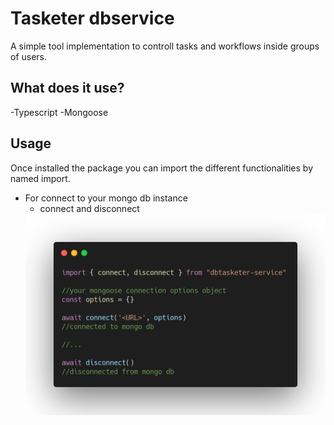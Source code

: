 # Tasketer dbservice

A simple tool implementation to controll tasks and workflows inside groups of users.

## What does it use?

-Typescript
-Mongoose

## Usage

Once installed the package you can import the different functionalities by named import.

- For connect to your mongo db instance
    - connect and disconnect 
    <img src='/assets/code samples/connect-disconnect code example.png' >
